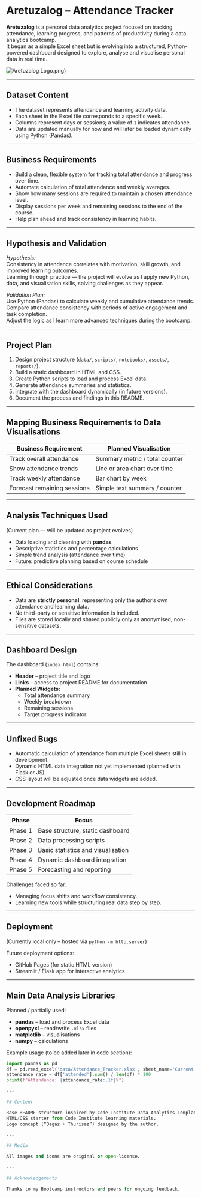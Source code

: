 # Aretuzalog – Attendance Tracker

**Aretuzalog** is a personal data analytics project focused on tracking attendance, learning progress, and patterns of productivity during a data analytics bootcamp.  
It began as a simple Excel sheet but is evolving into a structured, Python-powered dashboard designed to explore, analyse and visualise personal data in real time.

![Aretuzalog Logo](assets/image/Logo).png)

---

## Dataset Content
- The dataset represents attendance and learning activity data.
- Each sheet in the Excel file corresponds to a specific week.
- Columns represent days or sessions; a value of `1` indicates attendance.
- Data are updated manually for now and will later be loaded dynamically using Python (Pandas).

---

## Business Requirements
- Build a clean, flexible system for tracking total attendance and progress over time.  
- Automate calculation of total attendance and weekly averages.  
- Show how many sessions are required to maintain a chosen attendance level.  
- Display sessions per week and remaining sessions to the end of the course.  
- Help plan ahead and track consistency in learning habits.  

---

## Hypothesis and Validation
*Hypothesis:*  
Consistency in attendance correlates with motivation, skill growth, and improved learning outcomes.  
Learning through practice — the project will evolve as I apply new Python, data, and visualisation skills, solving challenges as they appear.

*Validation Plan:*  
Use Python (Pandas) to calculate weekly and cumulative attendance trends.  
Compare attendance consistency with periods of active engagement and task completion.  
Adjust the logic as I learn more advanced techniques during the bootcamp.

---

## Project Plan
1. Design project structure (`data/`, `scripts/`, `notebooks/`, `assets/`, `reports/`).
2. Build a static dashboard in HTML and CSS.
3. Create Python scripts to load and process Excel data.
4. Generate attendance summaries and statistics.
5. Integrate with the dashboard dynamically (in future versions).
6. Document the process and findings in this README.

---

## Mapping Business Requirements to Data Visualisations
| Business Requirement | Planned Visualisation |
|----------------------|------------------------|
| Track overall attendance | Summary metric / total counter |
| Show attendance trends | Line or area chart over time |
| Track weekly attendance | Bar chart by week |
| Forecast remaining sessions | Simple text summary / counter |

---

## Analysis Techniques Used
(Current plan — will be updated as project evolves)
- Data loading and cleaning with **pandas**
- Descriptive statistics and percentage calculations
- Simple trend analysis (attendance over time)
- Future: predictive planning based on course schedule

---

## Ethical Considerations
- Data are **strictly personal**, representing only the author’s own attendance and learning data.
- No third-party or sensitive information is included.
- Files are stored locally and shared publicly only as anonymised, non-sensitive datasets.

---

## Dashboard Design
The dashboard (`index.html`) contains:
- **Header** – project title and logo  
- **Links** – access to project README for documentation  
- **Planned Widgets:**
  - Total attendance summary
  - Weekly breakdown
  - Remaining sessions
  - Target progress indicator

---

## Unfixed Bugs
- Automatic calculation of attendance from multiple Excel sheets still in development.
- Dynamic HTML data integration not yet implemented (planned with Flask or JS).
- CSS layout will be adjusted once data widgets are added.

---

## Development Roadmap
| Phase | Focus |
|-------|--------|
| Phase 1 | Base structure, static dashboard |
| Phase 2 | Data processing scripts |
| Phase 3 | Basic statistics and visualisation |
| Phase 4 | Dynamic dashboard integration |
| Phase 5 | Forecasting and reporting |

Challenges faced so far:
- Managing focus shifts and workflow consistency.
- Learning new tools while structuring real data step by step.

---

## Deployment
(Currently local only – hosted via `python -m http.server`)

Future deployment options:
- GitHub Pages (for static HTML version)
- Streamlit / Flask app for interactive analytics

---

## Main Data Analysis Libraries
Planned / partially used:
- **pandas** – load and process Excel data  
- **openpyxl** – read/write `.xlsx` files  
- **matplotlib** – visualisations  
- **numpy** – calculations  

Example usage (to be added later in code section):
```python
import pandas as pd
df = pd.read_excel('data/Attendance_Tracker.xlsx', sheet_name='Current Week')
attendance_rate = df['attended'].sum() / len(df) * 100
print(f"Attendance: {attendance_rate:.1f}%")

---

## Content

Base README structure inspired by Code Institute Data Analytics Template.
HTML/CSS starter from Code Institute learning materials.
Logo concept (“Dagaz + Thurisaz”) designed by the author.

---

## Media

All images and icons are original or open-license.

---

## Acknowledgements

Thanks to my Bootcamp instructors and peers for ongoing feedback.

